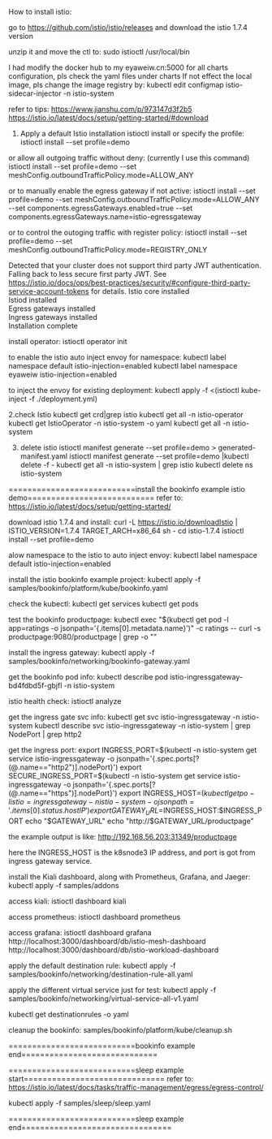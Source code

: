 How to install istio:

go to https://github.com/istio/istio/releases and download the istio 1.7.4 version

unzip it and move the ctl to:
sudo istioctl /usr/local/bin

I had modify the docker hub to my eyaweiw.cn:5000 for all charts configuration, pls check the yaml files under charts
If not effect the local image, pls change the image registry by:
kubectl edit configmap istio-sidecar-injector -n istio-system

refer to tips:
https://www.jianshu.com/p/973147d3f2b5
https://istio.io/latest/docs/setup/getting-started/#download

1. Apply a default Istio installation
istioctl install 
or specify the profile:
istioctl install --set profile=demo

or allow all outgoing traffic without deny: (currently I use this command)
istioctl install --set profile=demo --set meshConfig.outboundTrafficPolicy.mode=ALLOW_ANY

or to manually enable the egress gateway if not active:
istioctl install --set profile=demo --set meshConfig.outboundTrafficPolicy.mode=ALLOW_ANY --set components.egressGateways.enabled=true --set components.egressGateways.name=istio-egressgateway

or to control the outoging traffic with register policy:
istioctl install --set profile=demo --set meshConfig.outboundTrafficPolicy.mode=REGISTRY_ONLY

Detected that your cluster does not support third party JWT authentication. Falling back to less secure first party JWT. See https://istio.io/docs/ops/best-practices/security/#configure-third-party-service-account-tokens for details.
Istio core installed                                                                                                              
Istiod installed                                                                                                                  
Egress gateways installed                                                                                                         
Ingress gateways installed                                                                                                        
Installation complete    

install operator:
istioctl operator init

to enable the istio auto inject envoy for namespace:
kubectl label namespace default istio-injection=enabled
kubectl label namespace eyaweiw istio-injection=enabled

to inject the envoy for existing deployment:
kubectl apply -f <(istioctl kube-inject -f ./deployment.yml)

2.check  Istio
kubectl get crd|grep istio
kubectl get all -n istio-operator
kubectl get IstioOperator -n istio-system -o yaml
kubectl get all -n istio-system


3. delete istio
istioctl manifest generate --set profile=demo > generated-manifest.yaml
istioctl manifest generate --set profile=demo |kubectl delete -f -
kubectl get all -n istio-system | grep istio
kubectl delete ns istio-system


===========================install the bookinfo example istio demo===========================
refer to: https://istio.io/latest/docs/setup/getting-started/

download istio 1.7.4 and install:
curl -L https://istio.io/downloadIstio | ISTIO_VERSION=1.7.4 TARGET_ARCH=x86_64 sh - 
cd istio-1.7.4
istioctl install --set profile=demo

alow namespace to the istio to auto inject envoy:
kubectl label namespace default istio-injection=enabled

install the istio bookinfo example project:
kubectl apply -f samples/bookinfo/platform/kube/bookinfo.yaml

check the kubectl:
kubectl get services
kubectl get pods

test the bookinfo productpage:
kubectl exec "$(kubectl get pod -l app=ratings -o jsonpath='{.items[0].metadata.name}')" -c ratings -- curl -s productpage:9080/productpage | grep -o "<title>.*</title>"
<title>Simple Bookstore App</title>

install the ingress gateway:
kubectl apply -f samples/bookinfo/networking/bookinfo-gateway.yaml

get the bookinfo pod info:
kubectl describe pod istio-ingressgateway-bd4fdbd5f-gbjfl -n istio-system

istio health check:
istioctl analyze

get the ingress gate svc info:
kubectl get svc istio-ingressgateway -n istio-system
kubectl describe svc istio-ingressgateway -n istio-system | grep NodePort | grep http2

get the ingress port:
export INGRESS_PORT=$(kubectl -n istio-system get service istio-ingressgateway -o jsonpath='{.spec.ports[?(@.name=="http2")].nodePort}')
export SECURE_INGRESS_PORT=$(kubectl -n istio-system get service istio-ingressgateway -o jsonpath='{.spec.ports[?(@.name=="https")].nodePort}')
export INGRESS_HOST=$(kubectl get po -l istio=ingressgateway -n istio-system -o jsonpath='{.items[0].status.hostIP}')
export GATEWAY_URL=$INGRESS_HOST:$INGRESS_PORT
echo "$GATEWAY_URL"
echo "http://$GATEWAY_URL/productpage"

the example output is like:
http://192.168.56.203:31349/productpage

here the INGRESS_HOST is the k8snode3 IP address, and port is got from ingress gateway service.

install the Kiali dashboard, along with Prometheus, Grafana, and Jaeger:
kubectl apply -f samples/addons

access kiali:
istioctl dashboard kiali

access prometheus:
istioctl dashboard prometheus

access grafana:
istioctl dashboard grafana
http://localhost:3000/dashboard/db/istio-mesh-dashboard 
http://localhost:3000/dashboard/db/istio-workload-dashboard 

apply the default destination rule:
kubectl apply -f samples/bookinfo/networking/destination-rule-all.yaml

apply the different virtual service just for test:
kubectl apply -f samples/bookinfo/networking/virtual-service-all-v1.yaml

kubectl get destinationrules -o yaml

cleanup the bookinfo:
samples/bookinfo/platform/kube/cleanup.sh

===========================bookinfo example end=============================

===========================sleep example start==============================
refer to: https://istio.io/latest/docs/tasks/traffic-management/egress/egress-control/

kubectl apply -f samples/sleep/sleep.yaml


===========================sleep example end================================







